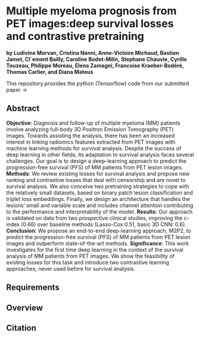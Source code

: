 # Multiple myeloma prognosis from PET images:deep survival losses and contrastive pretraining
**by Ludivine Morvan, Cristina Nanni, Anne-Victoire Michaud, Bastien Jamet, Cl´ement Bailly, Caroline Bodet-Milin, Stephane Chauvie, Cyrille Touzeau, Philippe Moreau, Elena Zamagni, Francoise Kraeber-Bodéré, Thomas Carlier, and Diana Mateus**

This repository provides the python (Tensorflow) code from our submitted paper ->

## Abstract
**Objective**: Diagnosis and follow-up of multiple myeloma (MM) patients involve analyzing full-body 3D Positron Emission Tomography (PET) images. Towards assisting the analysis, there has been an increased interest in linking radiomics features extracted from PET images with machine learning methods for survival analysis. Despite the success of deep learning in other fields, its adaptation to survival analysis faces several challenges. Our goal is to design a deep-learning approach to predict the progression-free survival (PFS) of MM patients from PET lesion images. 
**Methods**: We review existing losses for survival analysis and propose new ranking and contrastive losses that deal with censorship and are novel to survival analysis. We also conceive two pretraining strategies to cope with the relatively small datasets, based on binary patch lesion classification and triplet loss embeddings. Finally, we design an architecture that handles the lesions’ small and variable scale and includes channel attention contributing to the performance and interpretability of the model. 
**Results**: Our approach is validated on data from two prospective clinical studies, improving the c-index (0.66) over baseline methods (Lasso-Cox:0.51, basic 3D CNN: 0.6).
**Conclusion**: We propose an end-to-end deep-learning approach, M2P2, to predict the progression-free survival (PFS) of MM patients from PET lesion images and outperform state-of-the-art methods. 
**Significance**: This work investigates for the first time deep learning in the context of the survival analysis of MM patients from PET images. We show the feasibility of existing losses for this task and introduce two contrastive learning approaches, never used before for survival analysis.


## Requirements


## Overview


## Citation

